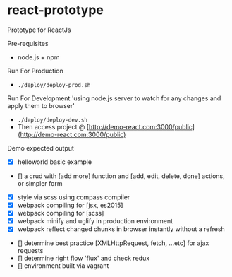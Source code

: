 # react-prototype
Prototype for ReactJs

Pre-requisites
 * node.js + npm

Run For Production
 * `./deploy/deploy-prod.sh`

Run For Development 'using node.js server to watch for any changes and apply them to browser'
 * `./deploy/deploy-dev.sh`
 * Then access project @ [http://demo-react.com:3000/public](http://demo-react.com:3000/public)

Demo expected output
 * [x] helloworld basic example
 * [] a crud with [add more] function and [add, edit, delete, done] actions, or simpler form
 * [x] style via scss using compass compiler
 * [x] webpack compiling for [jsx, es2015]
 * [x] webpack compiling for [scss]
 * [x] webpack minify and uglify in production environment
 * [x] webpack reflect changed chunks in browser instantly without a refresh
 * [] determine best practice [XMLHttpRequest, fetch, ...etc] for ajax requests
 * [] determine right flow 'flux' and check redux
 * [] environment built via vagrant
